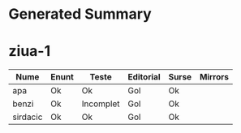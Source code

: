 # Generated Summary

# ziua-1

| Nume | Enunt | Teste | Editorial | Surse | Mirrors |
| ---- | ----- | ----- | --------- | ----- | ------- |
| apa | Ok | Ok | Gol | Ok |  |
| benzi | Ok | Incomplet | Gol | Ok |  |
| sirdacic | Ok | Ok | Gol | Ok |  |

